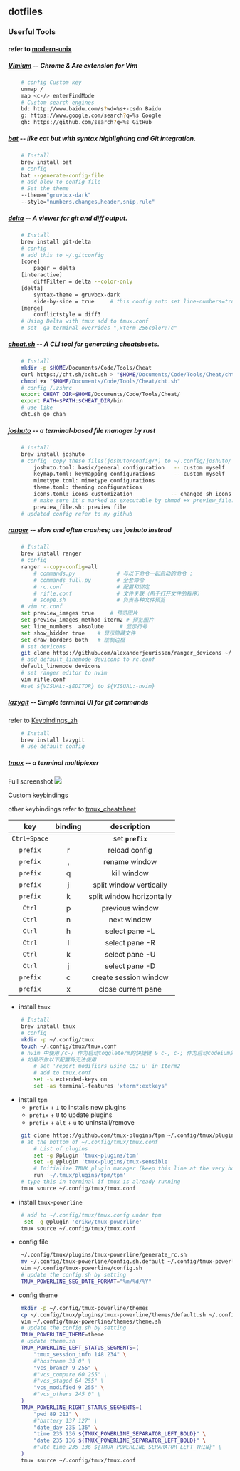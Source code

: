## dotfiles

### Userful Tools

#### refer to [modern-unix](https://github.com/ibraheemdev/modern-unix)

##### [Vimium](https://github.com/philc/vimium) -- Chrome & Arc extension for Vim

```bash
    # config Custom key
    unmap /
    map <c-/> enterFindMode
    # Custom search engines
    bd: http://www.baidu.com/s?wd=%s+-csdn Baidu
    g: https://www.google.com/search?q=%s Google
    gh: https://github.com/search?q=%s GitHub
```

##### [bat](https://github.com/sharkdp/bat) -- like cat but with syntax highlighting and Git integration.

```bash
    # Install
    brew install bat
    # config
    bat --generate-config-file
    # add blew to config file
    # Set the theme
    --theme="gruvbox-dark"
    --style="numbers,changes,header,snip,rule"
```

##### [delta](https://github.com/dandavison/delta) -- A viewer for git and diff output.

```bash
    # Install
    brew install git-delta
    # config
    # add this to ~/.gitconfig
    [core]
        pager = delta
    [interactive]
        diffFilter = delta --color-only
    [delta]
        syntax-theme = gruvbox-dark
        side-by-side = true     # this config auto set line-numbers=true
    [merge]
        conflictstyle = diff3
    # Using Delta with tmux add to tmux.conf
    # set -ga terminal-overrides ",xterm-256color:Tc"

```

##### [cheat.sh](https://github.com/chubin/cheat.sh) -- A CLI tool for generating cheatsheets.

```bash
    # Install
    mkdir -p $HOME/Documents/Code/Tools/Cheat
    curl https://cht.sh/:cht.sh > "$HOME/Documents/Code/Tools/Cheat/cht.sh"
    chmod +x "$HOME/Documents/Code/Tools/Cheat/cht.sh"
    # config /.zshrc
    export CHEAT_DIR=$HOME/Documents/Code/Tools/Cheat/
    export PATH=$PATH:$CHEAT_DIR/bin
    # use like
    cht.sh go chan
```

##### [joshuto](https://github.com/kamiyaa/joshuto) -- a terminal-based file manager by rust

```bash
    # install
    brew install joshuto
    # config  copy these files(joshuto/config/*) to ~/.config/joshuto/
        joshuto.toml: basic/general configuration   -- custom myself
        keymap.toml: keymapping configurations      -- custom myself
        mimetype.toml: mimetype configurations
        theme.toml: theming configurations
        icons.toml: icons customization            -- changed sh icons to 
        # make sure it's marked as executable by chmod +x preview_file.sh
        preview_file.sh: preview file
    # updated config refer to my github

```

##### [ranger](https://github.com/ranger/ranger) -- slow and often crashes; use joshuto instead

```bash
    # Install
    brew install ranger
    # config
    ranger --copy-config=all
        # commands.py             # 与以下命令一起启动的命令 :
        # commands_full.py        # 全套命令
        # rc.conf                 # 配置和绑定
        # rifle.conf              # 文件关联（用于打开文件的程序）
        # scope.sh                # 负责各种文件预览
    # vim rc.conf
    set preview_images true     # 预览图片
    set preview_images_method iterm2 # 预览图片
    set line_numbers  absolute     # 显示行号
    set show_hidden true    # 显示隐藏文件
    set draw_borders both   # 绘制边框
    # set devicons
    git clone https://github.com/alexanderjeurissen/ranger_devicons ~/.config/ranger/plugins/ranger_devicons
    # add default_linemode devicons to rc.conf
    default_linemode devicons
    # set ranger editor to nvim
    vim rifle.conf
    #set ${VISUAL:-$EDITOR} to ${VISUAL:-nvim}
```

##### [lazygit](https://github.com/jesseduffield/lazygit) -- Simple terminal UI for git commands

refer to [Keybindings_zh](https://github.com/jesseduffield/lazygit/blob/master/docs/keybindings/Keybindings_zh-CN.md)

```bash
    # Install
    brew install lazygit
    # use default config

```

##### [tmux](https://github.com/tmux/tmux) -- a terminal multiplexer

Full screenshot
![](https://github.com/asang24/dotfiles/blob/main/tmux-powerline/Screenshot.png")

Custom keybindings

other keybindings refer to [tmux_cheatsheet](https://tmuxcheatsheet.com/)

|     key      | binding |        description        |
| :----------: | :-----: | :-----------------------: |
| `Ctrl+Space` |         |     set **`prefix`**      |
|   `prefix`   |    r    |       reload config       |
|   `prefix`   |    ,    |       rename window       |
|   `prefix`   |    q    |        kill window        |
|   `prefix`   |    j    |  split window vertically  |
|   `prefix`   |    k    | split window horizontally |
|    `Ctrl`    |    p    |      previous window      |
|    `Ctrl`    |    n    |        next window        |
|    `Ctrl`    |    h    |      select pane -L       |
|    `Ctrl`    |    l    |      select pane -R       |
|    `Ctrl`    |    k    |      select pane -U       |
|    `Ctrl`    |    j    |      select pane -D       |
|   `prefix`   |    c    |   create session window   |
|   `prefix`   |    x    |    close current pane     |

- install `tmux`

```bash
    # Install
    brew install tmux
    # config
    mkdir -p ~/.config/tmux
    touch ~/.config/tmux/tmux.conf
    # nvim 中使用了c-/ 作为启动toggleterm的快捷键 & c-, c-; 作为启动codeium的快捷键
    # 如果不做以下配置将无法使用
        # set 'report modifiers using CSI u' in Iterm2
        # add to tmux.conf
        set -s extended-keys on
        set -as terminal-features 'xterm*:extkeys'
```

- install `tpm`
  - `prefix` + `I` to installs new plugins
  - `prefix` + `U` to update plugins
  - `prefix` + `alt` + `u` to uninstall/remove

```bash
    git clone https://github.com/tmux-plugins/tpm ~/.config/tmux/plugins/tpm
    # at the bottom of ~/.config/tmux/tmux.conf
        # List of plugins
        set -g @plugin 'tmux-plugins/tpm'
        set -g @plugin 'tmux-plugins/tmux-sensible'
        # Initialize TMUX plugin manager (keep this line at the very bottom of tmux.conf)
        run '~/.tmux/plugins/tpm/tpm'
    # type this in terminal if tmux is already running
    tmux source ~/.config/tmux/tmux.conf
```

- install `tmux-powerline`

```bash
    # add to ~/.config/tmux/tmux.confg under tpm
     set -g @plugin 'erikw/tmux-powerline'
    tmux source ~/.config/tmux/tmux.conf

```

- config file

```bash
    ~/.config/tmux/plugins/tmux-powerline/generate_rc.sh
    mv ~/.config/tmux-powerline/config.sh.default ~/.config/tmux-powerline/config.sh
    vim ~/.config/tmux-powerline/config.sh
    # update the config.sh by setting
    TMUX_POWERLINE_SEG_DATE_FORMAT="%m/%d/%Y"
```

- config theme

```bash
    mkdir -p ~/.config/tmux-powerline/themes
    cp ~/.config/tmux/plugins/tmux-powerline/themes/default.sh ~/.config/tmux-powerline/themes/theme.sh
    vim ~/.config/tmux-powerline/themes/theme.sh
    # update the config.sh by setting
    TMUX_POWERLINE_THEME=theme
    # update theme.sh
    TMUX_POWERLINE_LEFT_STATUS_SEGMENTS=(
		"tmux_session_info 148 234" \
		#"hostname 33 0" \
		"vcs_branch 9 255" \
		#"vcs_compare 60 255" \
		#"vcs_staged 64 255" \
		"vcs_modified 9 255" \
		#"vcs_others 245 0" \
	)
    TMUX_POWERLINE_RIGHT_STATUS_SEGMENTS=(
		"pwd 89 211" \
		#"battery 137 127" \
		"date_day 235 136" \
		"time 235 136 ${TMUX_POWERLINE_SEPARATOR_LEFT_BOLD}" \
		"date 235 136 ${TMUX_POWERLINE_SEPARATOR_LEFT_BOLD}" \
		#"utc_time 235 136 ${TMUX_POWERLINE_SEPARATOR_LEFT_THIN}" \
	)
    tmux source ~/.config/tmux/tmux.conf
```
